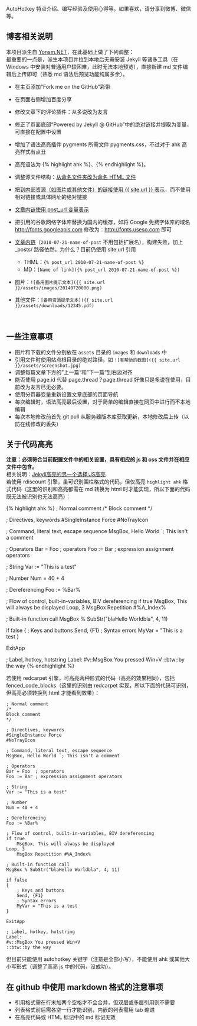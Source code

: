 AutoHotkey 特点介绍、编写经验及使用心得等。如果喜欢，请分享到微博、微信等。

## 博客相关说明

本项目派生自 [Yonsm.NET](https://github.com/Yonsm/NET)，在此基础上做了下列调整：<br />
最重要的一点是，派生本项目并拉到本地后无需安装 Jekyll 等诸多工具（在 Windows 中安装对普通用户较困难，此时无法本地预览），直接新建 md 文件编辑后上传即可（熟悉 md 语法后预览功能纯属多余）。

* 在主页添加“Fork me on the GitHub”彩带
* 在页面右侧增加百度分享
* 修改文章下的评论插件：从多说改为友言
* 修正了页面底部“Powered by Jekyll @ GitHub”中的绝对链接并提取为变量，可直接在配置中设置
* 增加了语法高亮插件 pygments 所需文件 pygments.css，不过对于 ahk 高亮样式有点丑
* 高亮语法为 {% highlight ahk %}、{% endhighlight %}。
* 调整源文件结构：[从命名文件夹改为命名 HTML 文件](http://jekyllcn.com/docs/pages/)
* 把[到内部资源（如图片或其他文件）的链接使用 {{ site.url }} 表示](http://jekyllcn.com/docs/posts/#section-3)，而不使用相对链接或具体网址的绝对链接
* [文章内链使用 post_url 变量表示](http://jekyllcn.com/docs/templates/#post-url)
* 把引用的谷歌网络字体库替换为国内的缓存，如将 Google 免费字体库的域名 http://fonts.googleapis.com 修改为：http://fonts.useso.com 即可

* [文章内链](http://jekyllcn.com/docs/templates/)（`2010-07-21-name-of-post` 不用包括扩展名），构建失败，加上 _posts/ 路径依然，为什么？目前仍使用 site.url 引用
	* THML：`{% post_url 2010-07-21-name-of-post %}`
	* MD：`[Name of link]({% post_url 2010-07-21-name-of-post %})`
* 图片：`![备用图片提示文本]({{ site.url }}/assets/images/20140720000.png)`
* 其他文件：`[备用资源提示文本]({{ site.url }}/assets/downloads/12345.pdf)`

<br />

## 一些注意事项

* 图片和下载的文件分别放在 `assets` 目录的 `images` 和 `downloads` 中
* 引用文件时使用站点根目录的绝对路径，如 `![有帮助的截图]({{ site.url }}/assets/screenshot.jpg)`
* 调整每篇文章下方的”上一篇“和”下一篇“到右边对齐
* 能否使用 page.id 代替 page.thread？page.thread 好像只是多说在使用，目前改为友言已无必要。
* 使用分页器变量重新设置文章底部的页面导航
* 每次编辑时，语法高亮最后设置，对于简单的编辑直接在网页中进行而不本地编辑
* 每次本地修改前首先 git pull 从服务器版本库获取更新，本地修改后上传（以防在线修改的丢失）

## 关于代码高亮
**注意：必须符合当前配置文件中的相关设置，具有相应的 js 和 css 文件并在相应文件中包含。**  
相关说明：[Jekyll高亮的另一个选择:JS高亮](http://blog.mangege.com/2012/10/18/jekyllgao-liang-de-ling-yi-ge-xuan-ze-jsgao-liang.html)  
若使用 rdiscount 引擎，虽可识别围栏格式的代码，但仅高亮 `highlight ahk` 格式代码（这里的识别和高亮都需在 md 转换为 html 时才能实现，所以下面的代码既无法被识别也无法高亮）：

{% highlight ahk %}
; Normal comment
/*
Block comment
*/

; Directives, keywords
#SingleInstance Force
#NoTrayIcon

; Command, literal text, escape sequence
MsgBox, Hello World `; This isn't a comment

; Operators
Bar = Foo  ; operators
Foo := Bar ; expression assignment operators

; String
Var := "This is a test"

; Number
Num = 40 + 4

; Dereferencing
Foo := %Bar%

; Flow of control, built-in-variables, BIV dereferencing
if true
	MsgBox, This will always be displayed
Loop, 3
	MsgBox Repetition #%A_Index%

; Built-in function call
MsgBox % SubStr("blaHello Worldbla", 4, 11)

if false
{
	; Keys and buttons
	Send, {F1}
	; Syntax errors
	MyVar = "This is a test
}

ExitApp

; Label, hotkey, hotstring
Label:
#v::MsgBox You pressed Win+V
::btw::by the way
{% endhighlight %}

若使用 redcarpet 引擎，可高亮两种形式的代码（高亮的效果相同），包括 fenced_code_blocks（这里的识别由 redcarpet 实现，所以下面的代码可识别，但高亮必须转换到 html 才能看到效果）：  
```autohotkey
; Normal comment
/*
Block comment
*/

; Directives, keywords
#SingleInstance Force
#NoTrayIcon

; Command, literal text, escape sequence
MsgBox, Hello World `; This isn't a comment

; Operators
Bar = Foo  ; operators
Foo := Bar ; expression assignment operators

; String
Var := "This is a test"

; Number
Num = 40 + 4

; Dereferencing
Foo := %Bar%

; Flow of control, built-in-variables, BIV dereferencing
if true
	MsgBox, This will always be displayed
Loop, 3
	MsgBox Repetition #%A_Index%

; Built-in function call
MsgBox % SubStr("blaHello Worldbla", 4, 11)

if false
{
	; Keys and buttons
	Send, {F1}
	; Syntax errors
	MyVar = "This is a test
}

ExitApp

; Label, hotkey, hotstring
Label:
#v::MsgBox You pressed Win+V
::btw::by the way
```
但目前只能使用 autohotkey 关键字（注意是全部小写），不能使用 ahk 或其他大小写形式（调整了高亮 js 中的代码，没成功）。

## 在 github 中使用 markdown 格式的注意事项

* 引用格式需在行末加两个空格才不会合并，但双层或多层引用则不需要  
* 列表格式前后需各空一行才能识别，内嵌的列表需用 tab 缩进
* 在高亮代码或 HTML 标记中的 md 标记无效

